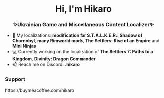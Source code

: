 <h1 align="center">Hi, I'm Hikaro</h1>
<h3 align="center">✨Ukrainian Game and Miscellaneous Content Localizer✨</h3>

- 📌 My localizations: <b>modification for S.T.A.L.K.E.R.: Shadow of Chornobyl</b>, <b>many Rimworld mods</b>, <b>The Settlers: Rise of an Empire</b> and <b>Mini Ninjas</b>
- 💻 Currently working on the localization of <b>The Settlers 7: Paths to a Kingdom</b>, <b>Divinity: Dragon Commander</b>
- 📫 Reach me on Discord: <b>.hikaro</b>

<h3>Support</h3>
https://buymeacoffee.com/hikaro
